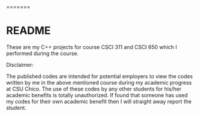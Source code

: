 
=======
# README #
These are my C++ projects for course CSCI 311 and CSCI 650
which I performed during the course.

Disclaimer:

The published codes are intended for potential employers to view the codes written by me in the above mentioned course during my academic progress at CSU Chico. The use of these codes by any other students for his/her academic benefits is totally unauthorized. If found that someone has used my codes for their own academic benefit then I will straight away report the student. 
